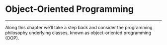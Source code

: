 # Object-Oriented Programming
---

Along this chapter we’ll take a step
back and consider the programming philosophy underlying classes, known as object-oriented
programming (OOP).

